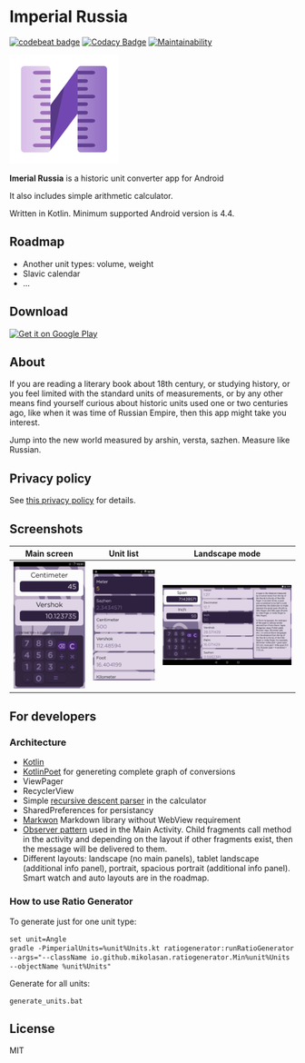 # Imperial Russia


[![codebeat badge](https://codebeat.co/badges/6c7aecaf-b5ce-4dec-b2d3-3e296e5f80e7)](https://codebeat.co/projects/github-com-mikolasan-imperialrussia-master)
[![Codacy Badge](https://app.codacy.com/project/badge/Grade/9e76b5d0b6f2445d8518ab9d8f5074f6)](https://www.codacy.com/manual/SaturdaysCode/ImperialRussia?utm_source=github.com&amp;utm_medium=referral&amp;utm_content=mikolasan/ImperialRussia&amp;utm_campaign=Badge_Grade)
[![Maintainability](https://api.codeclimate.com/v1/badges/82c2c173a30872b4d741/maintainability)](https://codeclimate.com/github/mikolasan/ImperialRussia/maintainability)

![header](./app/src/main/res/mipmap-xxxhdpi/ic_launcher.png)


**Imerial Russia** is a historic unit converter app for Android

It also includes simple arithmetic calculator.

Written in Kotlin. Minimum supported Android version is 4.4.


## Roadmap

- Another unit types: volume, weight
- Slavic calendar
- ...


## Download

<a href="https://play.google.com/store/apps/details?id=io.github.mikolasan.imperialrussia&amp;pcampaignid=pcampaignidMKT-Other-global-all-co-prtnr-py-PartBadge-Mar2515-1">
<img alt="Get it on Google Play" src="https://play.google.com/intl/en_us/badges/static/images/badges/en_badge_web_generic.png" height="80">
</a>


## About

If you are reading a literary book about 18th century, or studying history, or you feel limited with the standard units of measurements, or by any other means find yourself curious about historic units used one or two centuries ago, like when it was time of Russian Empire, then this app might take you interest.

Jump into the new world measured by arshin, versta, sazhen. Measure like Russian.


## Privacy policy

See [this privacy policy](https://neupokoev.xyz/projects/imperial-russia/privacy-policy) for details.


## Screenshots

|Main screen|Unit list|Landscape mode|
|---|---|---|
![](./playstore/1.1-beta/540x960-hdpi-1.png)|![](./playstore/1.1-beta/540x960-hdpi-2.png)|![](./playstore/1.1-beta/1080x1920-hdpi-land.png)


## For developers


### Architecture

- [Kotlin](https://kotlinlang.org/)
- [KotlinPoet](https://square.github.io/kotlinpoet/) for genereting complete graph of conversions
- ViewPager
- RecyclerView
- Simple [recursive descent parser](https://en.wikipedia.org/wiki/Recursive_descent_parser) in the calculator
- SharedPreferences for persistancy
- [Markwon](https://noties.io/Markwon/) Markdown library without WebView requirement
- [Observer pattern](https://en.wikipedia.org/wiki/Observer_pattern) used in the Main Activity. Child fragments call method in the activity and depending on the layout if other fragments exist, then the message will be delivered to them.
- Different layouts: landscape (no main panels), tablet landscape (additional info panel), portrait, spacious portrait (additional info panel). Smart watch and auto layouts are in the roadmap.


### How to use Ratio Generator

To generate just for one unit type:

```
set unit=Angle
gradle -PimperialUnits=%unit%Units.kt ratiogenerator:runRatioGenerator --args="--className io.github.mikolasan.ratiogenerator.Min%unit%Units --objectName %unit%Units"
```

Generate for all units:

```shell
generate_units.bat
```


## License

MIT

